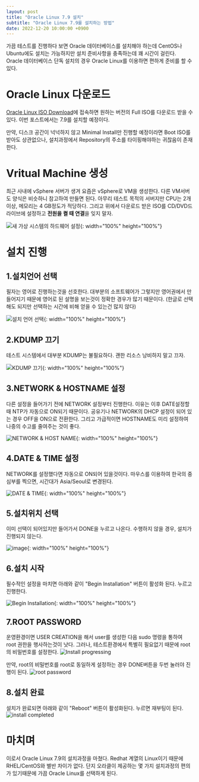 ```yaml
---
layout: post
title: "Oracle Linux 7.9 설치"
subtitle: "Oracle Linux 7.9를 설치하는 방법"
date: 2022-12-20 10:00:00 +0900
---
```


가끔 테스트를 진행하다 보면 Oracle 데이터베이스를 설치해야 하는데 CentOS나 Ubuntu에도 설치는 가능하지만 
설치 준비사항을 충족하는데 꽤 시간이 걸린다. Oracle 데이터베이스 단독 설치의 경우 Oracle Linux를 이용하면 편하게 준비를 할 수 있다.

# Oracle Linux 다운로드
[Oracle Linux ISO Download](https://yum.oracle.com/oracle-linux-isos.html)에 접속하면 원하는 버전의 Full ISO를 
다운로드 받을 수 있다. 이번 포스트에서는 7.9를 설치할 예정이다.

만약, 디스크 공간이 넉넉하지 않고 Minimal Install만 진행할 예정이라면 Boot ISO를 받아도 상관없으나, 
설치과정에서 Repository의 주소를 타이핑해야하는 귀찮음이 존재한다.

# Vritual Machine 생성
최근 사내에 vSphere 서버가 생겨 요즘은 vSphere로 VM을 생성한다. 다른 VM서버도 양식은 비슷하니 참고하여 만들면 된다. 
아무리 테스트 목적의 서버지만 CPU는 2개 이상, 메모리는 4 GB정도가 적당하다. 그리고 위에서 다운로드 받은 ISO를 CD/DVD드라이브에 
설정하고 **전원을 켤 때 연결**을 잊지 말자.

![새 가상 시스템의 하드웨어 설정](https://user-images.githubusercontent.com/100823210/208561487-8be059de-d663-48de-bddb-1c091d75f1e8.png){: width="100%" height="100%"}

# 설치 진행
## 1.설치언어 선택
필자는 영어로 진행하는것을 선호한다. 대부분의 소프트웨어가 그렇지만 영어권에서 만들어지기 때문에 영어로 된 설명을 보는것이 정확한 경우가 많기 때문이다. (한글로 선택해도 되지만 선택하는 시간에 비해 얻을 수 있는건 많지 않다)

![설치 언어 선택](https://user-images.githubusercontent.com/100823210/208582677-4ef5791f-f3f3-4cbf-8999-fd4b303b5a4b.png){: width="100%" height="100%"}

## 2.KDUMP 끄기
테스트 시스템에서 대부분 KDUMP는 불필요하다. 괜한 리소스 낭비하지 말고 끄자.

![KDUMP 끄기](https://user-images.githubusercontent.com/100823210/208582872-8b3b9b49-38c6-464d-a1e2-d3fc3d026246.png){: width="100%" height="100%"}

## 3.NETWORK & HOSTNAME 설정
다른 설정을 들어가기 전에 NETWORK 설정부터 진행한다. 이유는 이후 DATE설정할때 NTP가 자동으로 ON되기 때문이다. 공유기나 NETWORK의  DHCP 설정이 되어 있는 경우 OFF을 ON으로 전환한다.
그리고 가급적이면 HOSTNAME도 미리 설정하여 나중의 수고를 줄여주는 것이 좋다.

![NETWORK & HOST NAME](https://user-images.githubusercontent.com/100823210/208582980-728eba0d-620d-4660-891d-04a684b750c4.png){: width="100%" height="100%"}

## 4.DATE & TIME 설정
NETWORK를 설정했다면 자동으로 ON되어 있을것이다. 마우스를 이용하여 한국의 중심부를 찍으면, 시간대가 Asia/Seoul로 변경된다.

![DATE & TIME](https://user-images.githubusercontent.com/100823210/208583077-50ee69f2-66d0-444b-a76f-cbeea27f4a21.png){: width="100%" height="100%"}

## 5.설치위치 선택
이미 선택이 되어있지만 들어가서 DONE을 누르고 나온다. 수행하지 않을 경우, 설치가 진행되지 않는다.

![image](https://user-images.githubusercontent.com/100823210/208583219-1e5380cc-97e1-491c-b1bb-e0ebcb962226.png){: width="100%" height="100%"}

## 6.설치 시작
필수적인 설정을 마치면 아래와 같이 "Begin Installation" 버튼이 활성화 된다. 누르고 진행한다.

![Begin Installation](https://user-images.githubusercontent.com/100823210/208583279-514181e7-62f7-49db-8e86-84bc894e61b5.png){: width="100%" height="100%"}

## 7.ROOT PASSWORD
운영환경이면 USER CREATION을 해서 user를 생성한 다음 sudo 명령을 통하여 root 권한을 행사하는것이 낫다. 그러나, 테스트환경에서 특별히 필요없기 때문에 root의 비밀번호를 설정한다.
![Install progressing](https://user-images.githubusercontent.com/100823210/208583321-653a05fe-c697-4565-b6bb-6fae1d705601.png)

만약, root의 비밀번호를 root로 동일하게 설정하는 경우 DONE버튼을 두번 눌러야 진행이 된다.
![root password](https://user-images.githubusercontent.com/100823210/208583391-8f35ab9f-8856-4ba5-b2f2-fc9daaa58143.png)

## 8.설치 완료
설치가 완료되면 아래와 같이 "Reboot" 버튼이 활성화된다. 누르면 재부팅이 된다.
![install completed](https://user-images.githubusercontent.com/100823210/208584979-f2cb4700-59b8-45c9-9fa5-5fe955e8686b.png)

# 마치며
이로서 Oracle Linux 7.9의 설치과정을 마쳤다. Redhat 계열의 Linux이기 때문에 RHEL/CentOS와 별반 차이가 없다.
단지 오라클이 제공하는 몇 가지 설치과정의 편의가 있기때문에 가끔 Oracle Linux를 선택하게 된다.
